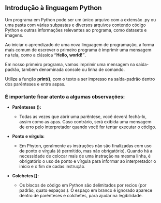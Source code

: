 ## Introdução à linguagem Python

Um programa em Python pode ser um único arquivo com a extensão .py ou uma pasta com várias subpastas e diversos arquivos 
contendo código Python e outras informações relevantes ao programa, como datasets e imagens.


Ao iniciar o aprendizado de uma nova linguagem de programação, a forma mais comum de escrever o primeiro programa é 
imprimir uma mensagem na tela, como a clássica **“Hello, world!”**.


Em nosso primeiro programa, vamos imprimir uma mensagem na saída-padrão, também denominada console ou linha de comando.


Utilize a função **print()**, com o texto a ser impresso na saída-padrão dentro dos parênteses e entre aspas.

### É importante ficar atento a algumas observações: 

- **Parênteses ():**
  - Todas as vezes que abrir uma parêntese, você deverá fechá-lo, assim como as apas. Caso contrário, será exibida uma
    mensagem de erro pelo interpretador quando você for tentar executar o código.

- **Ponto e vírgula:**
  - Em Phyton, geralmente as instruções não são finalizadas com uso de ponto e vírgula (é permitido, mas não 
obrigatório). Quando há a necessidade de colocar mais de uma instração na mesma linha, é obrigatório o uso de ponto e 
vírgula para informar ao interpretador o início e o fim de cadas instrução.

- **Colchetes []:**
  - Os blocos de código em Python são delimitados por recios (por padrão, quato espaços.). O espaço em branco é 
ignorado aparece dentro de parênteses e colchetes, para ajudar na legibilidade.